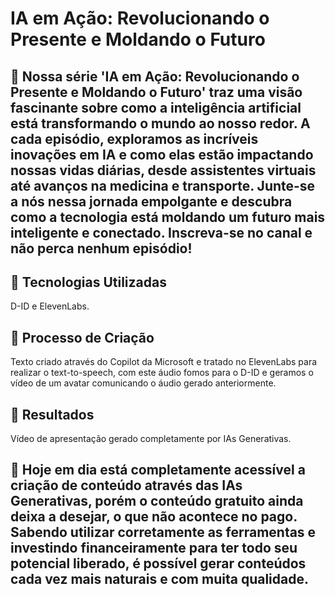 # IA em Ação: Revolucionando o Presente e Moldando o Futuro

## 📒 Nossa série 'IA em Ação: Revolucionando o Presente e Moldando o Futuro' traz uma visão fascinante sobre como a inteligência artificial está transformando o mundo ao nosso redor. A cada episódio, exploramos as incríveis inovações em IA e como elas estão impactando nossas vidas diárias, desde assistentes virtuais até avanços na medicina e transporte. Junte-se a nós nessa jornada empolgante e descubra como a tecnologia está moldando um futuro mais inteligente e conectado. Inscreva-se no canal e não perca nenhum episódio!

## 🤖 Tecnologias Utilizadas
D-ID e ElevenLabs.

## 🧐 Processo de Criação
Texto criado através do Copilot da Microsoft e tratado no ElevenLabs para realizar o text-to-speech, com este áudio fomos para o D-ID e geramos o vídeo de um avatar comunicando o áudio gerado anteriormente.

## 🚀 Resultados
Vídeo de apresentação gerado completamente por IAs Generativas.

## 💭 Hoje em dia está completamente acessível a criação de conteúdo através das IAs Generativas, porém o conteúdo gratuito ainda deixa a desejar, o que não acontece no pago. Sabendo utilizar corretamente as ferramentas e investindo financeiramente para ter todo seu potencial liberado, é possível gerar conteúdos cada vez mais naturais e com muita qualidade.
